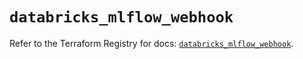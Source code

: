 # `databricks_mlflow_webhook`

Refer to the Terraform Registry for docs: [`databricks_mlflow_webhook`](https://registry.terraform.io/providers/databricks/databricks/1.59.0/docs/resources/mlflow_webhook).
